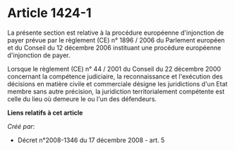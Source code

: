 # Article 1424-1

La présente section est relative à la procédure européenne d'injonction de payer prévue par le règlement (CE) n° 1896 / 2006
du Parlement européen et du Conseil du 12 décembre 2006 instituant une procédure européenne d'injonction de payer. 

Lorsque le règlement (CE) n° 44 / 2001 du Conseil du 22 décembre 2000 concernant la compétence judiciaire, la reconnaissance
et l'exécution des décisions en matière civile et commerciale désigne les juridictions d'un Etat membre sans autre précision,
la juridiction territorialement compétente est celle du lieu où demeure le ou l'un des défendeurs.

**Liens relatifs à cet article**

_Créé par_:

  - Décret n°2008-1346 du 17 décembre 2008 - art. 5
